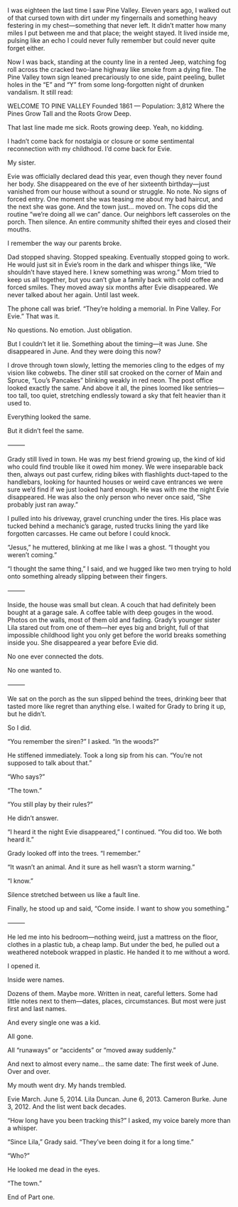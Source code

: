 I was eighteen the last time I saw Pine Valley. Eleven years ago, I walked out of that cursed town with dirt under my fingernails and something heavy festering in my chest—something that never left. It didn’t matter how many miles I put between me and that place; the weight stayed. It lived inside me, pulsing like an echo I could never fully remember but could never quite forget either.

Now I was back, standing at the county line in a rented Jeep, watching fog roll across the cracked two-lane highway like smoke from a dying fire. The Pine Valley town sign leaned precariously to one side, paint peeling, bullet holes in the “E” and “Y” from some long-forgotten night of drunken vandalism. It still read:

WELCOME TO PINE VALLEY
Founded 1861 — Population: 3,812
Where the Pines Grow Tall and the Roots Grow Deep.

That last line made me sick. Roots growing deep. Yeah, no kidding.

I hadn’t come back for nostalgia or closure or some sentimental reconnection with my childhood. I’d come back for Evie.

My sister.

Evie was officially declared dead this year, even though they never found her body. She disappeared on the eve of her sixteenth birthday—just vanished from our house without a sound or struggle. No note. No signs of forced entry. One moment she was teasing me about my bad haircut, and the next she was gone. And the town just… moved on. The cops did the routine “we’re doing all we can” dance. Our neighbors left casseroles on the porch. Then silence. An entire community shifted their eyes and closed their mouths.

I remember the way our parents broke.

Dad stopped shaving. Stopped speaking. Eventually stopped going to work. He would just sit in Evie’s room in the dark and whisper things like, “We shouldn’t have stayed here. I knew something was wrong.”
Mom tried to keep us all together, but you can’t glue a family back with cold coffee and forced smiles. They moved away six months after Evie disappeared. We never talked about her again. Until last week.

The phone call was brief.
“They’re holding a memorial. In Pine Valley. For Evie.”
That was it.

No questions. No emotion. Just obligation.

But I couldn’t let it lie. Something about the timing—it was June. She disappeared in June. And they were doing this now?

I drove through town slowly, letting the memories cling to the edges of my vision like cobwebs. The diner still sat crooked on the corner of Main and Spruce, “Lou’s Pancakes” blinking weakly in red neon. The post office looked exactly the same. And above it all, the pines loomed like sentries—too tall, too quiet, stretching endlessly toward a sky that felt heavier than it used to.

Everything looked the same.

But it didn’t feel the same.

⸻

Grady still lived in town. He was my best friend growing up, the kind of kid who could find trouble like it owed him money. We were inseparable back then, always out past curfew, riding bikes with flashlights duct-taped to the handlebars, looking for haunted houses or weird cave entrances we were sure we’d find if we just looked hard enough. He was with me the night Evie disappeared. He was also the only person who never once said, “She probably just ran away.”

I pulled into his driveway, gravel crunching under the tires. His place was tucked behind a mechanic’s garage, rusted trucks lining the yard like forgotten carcasses. He came out before I could knock.

“Jesus,” he muttered, blinking at me like I was a ghost. “I thought you weren’t coming.”

“I thought the same thing,” I said, and we hugged like two men trying to hold onto something already slipping between their fingers.

⸻

Inside, the house was small but clean. A couch that had definitely been bought at a garage sale. A coffee table with deep gouges in the wood. Photos on the walls, most of them old and fading. Grady’s younger sister Lila stared out from one of them—her eyes big and bright, full of that impossible childhood light you only get before the world breaks something inside you. She disappeared a year before Evie did.

No one ever connected the dots.

No one wanted to.

⸻

We sat on the porch as the sun slipped behind the trees, drinking beer that tasted more like regret than anything else. I waited for Grady to bring it up, but he didn’t.

So I did.

“You remember the siren?” I asked. “In the woods?”

He stiffened immediately. Took a long sip from his can. “You’re not supposed to talk about that.”

“Who says?”

“The town.”

“You still play by their rules?”

He didn’t answer.

“I heard it the night Evie disappeared,” I continued. “You did too. We both heard it.”

Grady looked off into the trees. “I remember.”

“It wasn’t an animal. And it sure as hell wasn’t a storm warning.”

“I know.”

Silence stretched between us like a fault line.

Finally, he stood up and said, “Come inside. I want to show you something.”

⸻

He led me into his bedroom—nothing weird, just a mattress on the floor, clothes in a plastic tub, a cheap lamp. But under the bed, he pulled out a weathered notebook wrapped in plastic. He handed it to me without a word.

I opened it.

Inside were names.

Dozens of them. Maybe more. Written in neat, careful letters. Some had little notes next to them—dates, places, circumstances. But most were just first and last names.

And every single one was a kid.

All gone.

All “runaways” or “accidents” or “moved away suddenly.”

And next to almost every name… the same date: The first week of June.
Over and over.

My mouth went dry. My hands trembled.

Evie March. June 5, 2014.
Lila Duncan. June 6, 2013.
Cameron Burke. June 3, 2012.
And the list went back decades.

“How long have you been tracking this?” I asked, my voice barely more than a whisper.

“Since Lila,” Grady said. “They’ve been doing it for a long time.”

“Who?”

He looked me dead in the eyes.

“The town.”

End of Part one.